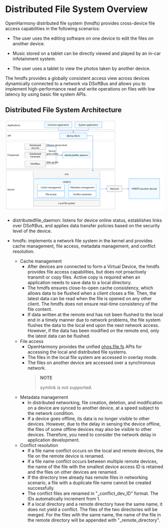 # Distributed File System Overview

OpenHarmony distributed file system (hmdfs) provides cross-device file access capabilities in the following scenarios:

- The user uses the editing software on one device to edit the files on another device.

- Music stored on a tablet can be directly viewed and played by an in-car infotainment system.

- The user uses a tablet to view the photos taken by another device.

The hmdfs provides a globally consistent access view across devices dynamically connected to a network via DSoftBus and allows you to implement high-performance read and write operations on files with low latency by using basic file system APIs.

## Distributed File System Architecture

![Distributed File System Architecture](figures/distributed-file-system-architecture.png)

- distributedfile_daemon: listens for device online status, establishes links over DSoftBus, and applies data transfer policies based on the security level of the device.

- hmdfs: implements a network file system in the kernel and provides cache management, file access, metadata management, and conflict resolution.
  - Cache management
    - After devices are connected to form a Virtual Device, the hmdfs provides file access capabilities, but does not proactively transmit or copy files. Active copy is required when an application needs to save data to a local directory.
    - The hmdfs ensures close-to-open cache consistency, which allows data to be flushed when a client closes a file. Then, the latest data can be read when the file is opened on any other client. The hmdfs does not ensure real-time consistency of the file content.
    - If data written at the remote end has not been flushed to the local end in a timely manner due to network problems, the file system flushes the data to the local end upon the next network access. However, if the data has been modified on the remote end, only the latest data can be flushed.
  - File access
    - OpenHarmony provides the unified [ohos.file.fs](../reference/apis-core-file-kit/js-apis-file-fs.md) APIs for accessing the local and distributed file systems.
    - The files in the local file system are accessed in overlay mode.
    - The files on another device are accessed over a synchronous network.
        > **NOTE**
        >
        > symlink is not supported.
  - Metadata management
    - In distributed networking, file creation, deletion, and modification on a device are synced to another device, at a speed subject to the network condition.
    - If a device goes offline, its data is no longer visible to other devices. However, due to the delay in sensing the device offline, the files of some offline devices may also be visible to other devices. Therefore, you need to consider the network delay in application development.
  - Conflict resolution
    - If a file name conflict occurs on the local and remote devices, the file on the remote device is renamed.
    - If a file name conflict occurs between multiple remote devices, the name of the file with the smallest device access ID is retained and the files on other devices are renamed.
    - If the directory tree already has remote files in networking scenario, a file with a duplicate file name cannot be created successfully.
    - The conflict files are renamed in "_conflict_dev_ID" format. The IDs automatically increment from 1.
    - If a local directory and a remote directory have the same name, it does not yield a conflict. The files of the two directories will be merged. For the files with the same name, the name of the file in the remote directory will be appended with "_remote_directory".
